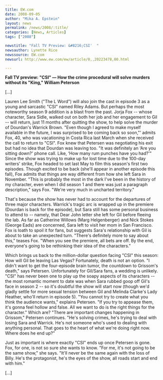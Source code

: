 ```yaml
---
title: EW.com
date: 2008-09-05
author: "Mika A. Epstein"
layout: news
permalink: /news/2008/:title/
categories: [News, Articles]
tags: ["2008"]

newstitle: "Fall TV Preview: &#8216;CSI'  "
newsauthor: Lynette Rice
newssource: EW.com
newsurl: http://www.ew.com/ew/article/0,,20223478,00.html

---
```


**Fall TV preview: "CSI" &#8212; How the crime procedural will solve murders without its "King," William Peterson**

[...]

Lauren Lee Smith ("The L Word") will also join the cast in episode 3 as a young and sarcastic "CSI" named Riley Adams. But perhaps the most noteworthy season 9 addition is a blast from the past. Jorja Fox -- whose character, Sara Sidle, walked out on both her job and her engagement to Gil -- will return, just 11 months after quitting the show, to help solve the murder of Dourdan's Warrick Brown. "Even though I agreed to make myself available in the future, I was surprised to be coming back so soon,"&#8216; admits Fox, 40, who was vacationing in Costa Rica last March when she received the call to return to "CSI". Fox knew that Petersen was negotiating his exit but had no idea that Dourdan was leaving too. "It was definitely an &#8216;Are you sitting down?' phone call. Like, &#8216;How many rum punches have you had?'" Since the show was trying to make up for lost time due to the 100-day writers' strike, Fox headed to set last May to film this season's first two episodes. Though excited to be back (she'll appear in another episode this fall), Fox admits that things are way different from how she left Sara in November. "This is probably the most in the dark I've been in the history of my character, even when I did season 1 and there was just a paragraph description," says Fox. "We're very much in uncharted territory."

That's because the show has never had to account for the departures of three major characters. Warrick's tragic arc is wrapped up in the premiere (Dourdan is back for the episode), but Sara still has some personal business to attend to -- namely, that Dear John letter she left for Gil before fleeing the lab. As far as Catherine Willows (Marg Helgenberger) and Nick Stokes (George Eads) are concerned, Sara left to visit her mom in San Francisco. Fox is loath to spoil it for fans, but suggests Sara's relationship with Gil is about to take an unexpected turn. "There's definitely more to say about this," teases Fox. "When you see the premiere, all bets are off. By the end, everyone's going to be rethinking their idea of the characters."

Which brings us back to the million-dollar question facing "CSI" this season: How will Gil be leaving Las Vegas? Fortunately, death is not an option. "I didn't want to get the four-episode brain tumor, the countdown to Grissom's death," says Petersen. Unfortunately for Gil/Sara fans, a wedding is unlikely. "CSI" has never been one to play up the soapy aspects of its characters -- the most romantic moment to date was when Sara rubbed goop off Gil's face in season 2 -- so it's doubtful the show will start now (though we'd gladly settle for more sexual tension between Gil and Melinda Clarke's Lady Heather, who'll return in episode 5). "You cannot try to create what you think the audience wants," explains Petersen. "If you try to appease them, it's gonna feel hollow and false. All we want to do is the right things for the character." Which are? "There are important changes happening in Grissom," Petersen continues. "He's solving crimes, he's trying to deal with losing Sara and Warrick. He's not someone who's used to dealing with anything personal. That goes to the heart of what we're doing right now. Where does he end up?"

Just as important is where exactly "CSI" ends up once Petersen is gone. Fox, for one, is not so sure she wants to know. "For me, it's not going to be the same show," she says. "It'll never be the same again with the loss of Billy. He's the protagonist, he's the eyes of the show, all roads start and end with him."

[...]

